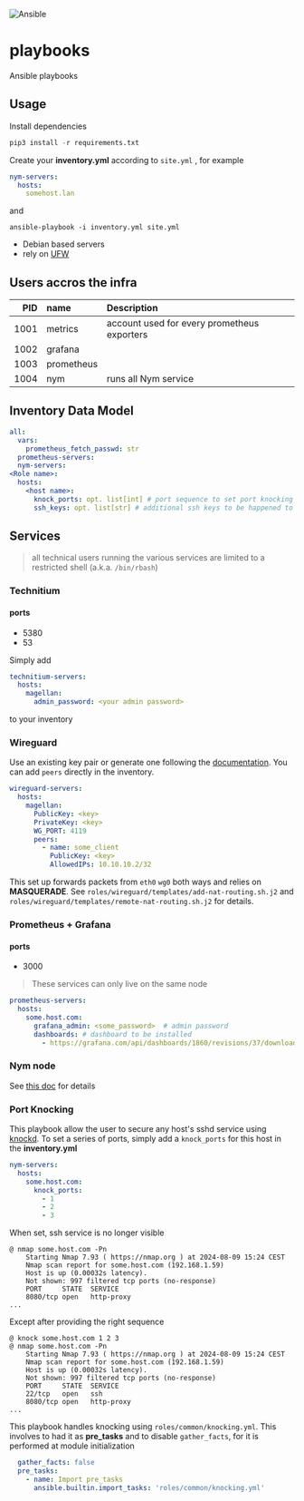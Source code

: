 ![Ansible](https://img.shields.io/badge/ansible-%231A1918.svg?style=for-the-badge&logo=ansible&logoColor=white)

# playbooks
Ansible playbooks

## Usage

Install dependencies

```py
pip3 install -r requirements.txt
```

Create your **inventory.yml** according to `site.yml` , for example

```yaml
nym-servers:
  hosts:
    somehost.lan
```

and

```shell
ansible-playbook -i inventory.yml site.yml
```

- Debian based servers
- rely on [UFW](https://github.com/jbq/ufw)

## Users accros the infra

|  PID | name       | Description                                 |
| ---: | :--------- | :------------------------------------------ |
| 1001 | metrics    | account used for every prometheus exporters |
| 1002 | grafana    |                                             |
| 1003 | prometheus |                                             |
| 1004 | nym        | runs all Nym service                        |


## Inventory Data Model

```yaml
all:
  vars:
    prometheus_fetch_passwd: str
  prometheus-servers:
  nym-servers:
<Role name>:
  hosts:
    <host name>:
      knock_ports: opt. list[int] # port sequence to set port knocking 
      ssh_keys: opt. list[str] # additional ssh keys to be happened to sudoer's authorized_keys
```


## Services

> all technical users running the various services are limited to a restricted shell (a.k.a. `/bin/rbash`)

### Technitium

#### ports

- 5380
- 53

Simply add 

```yaml
technitium-servers:
  hosts:
    magellan:
      admin_password: <your admin password>
```
to your inventory


### Wireguard

Use an existing key pair or generate one following the [documentation](https://www.wireguard.com/quickstart/). You can add `peers` directly in the inventory. 

```yaml
wireguard-servers:
  hosts:
    magellan:
      PublicKey: <key>
      PrivateKey: <key>
      WG_PORT: 4119
      peers: 
        - name: some_client
          PublicKey: <key>
          AllowedIPs: 10.10.10.2/32
```

This set up forwards packets from `eth0` `wg0` both ways and relies on **MASQUERADE**. See `roles/wireguard/templates/add-nat-routing.sh.j2` and `roles/wireguard/templates/remote-nat-routing.sh.j2` for details. 

### Prometheus + Grafana

#### ports

- 3000

> These services can only live on the same node

```yaml
prometheus-servers:
  hosts:
    some.host.com:
      grafana_admin: <some_password>  # admin password
      dashboards: # dashboard to be installed
        - https://grafana.com/api/dashboards/1860/revisions/37/download
```

### Nym node

See [this doc](https://nymtech.net/) for details

### Port Knocking

This playbook allow the user to secure any host's sshd service using [knockd](https://github.com/jvinet/knock). To set a series of ports, simply add a `knock_ports` for this host in the **inventory.yml**

```yaml
nym-servers:
  hosts:
    some.host.com:
      knock_ports: 
        - 1
        - 2 
        - 3 
```

When set, ssh service is no longer visible

```shell
@ nmap some.host.com -Pn                             
    Starting Nmap 7.93 ( https://nmap.org ) at 2024-08-09 15:24 CEST
    Nmap scan report for some.host.com (192.168.1.59)
    Host is up (0.00032s latency).
    Not shown: 997 filtered tcp ports (no-response)
    PORT     STATE  SERVICE
    8080/tcp open   http-proxy
...
```

Except after providing the right sequence

```shell
@ knock some.host.com 1 2 3
@ nmap some.host.com -Pn                             
    Starting Nmap 7.93 ( https://nmap.org ) at 2024-08-09 15:24 CEST
    Nmap scan report for some.host.com (192.168.1.59)
    Host is up (0.00032s latency).
    Not shown: 997 filtered tcp ports (no-response)
    PORT     STATE  SERVICE
    22/tcp   open   ssh
    8080/tcp open   http-proxy
...
```

This playbook handles knocking using `roles/common/knocking.yml`. This involves to had it as **pre_tasks** and to disable `gather_facts`, for it is performed at module initialization

```yaml
  gather_facts: false
  pre_tasks:
    - name: Import pre_tasks
      ansible.builtin.import_tasks: 'roles/common/knocking.yml'
```

